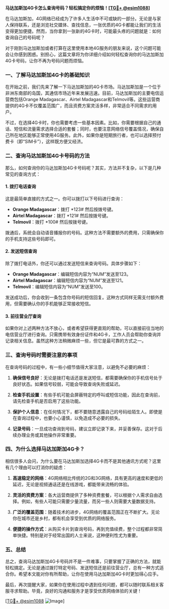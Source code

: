 **马达加斯加4G卡怎么查询号码？轻松搞定你的烦恼！[[TG💪+ @esim1088](https://t.me/s/esim1088)]**

在马达加斯加，4G网络已经成为了许多人生活中不可或缺的一部分。无论是与家人保持联系，还是浏览社交媒体、查找信息，一张优质的4G卡都能让我们的生活变得更加便捷。然而，当你拿到一张新的4G卡时，可能最头疼的问题就是：如何查询自己的号码呢？

对于刚到马达加斯加或者打算在这里使用本地4G服务的朋友来说，这个问题可能会让你感到困惑。别担心，这篇文章将为你详细介绍如何轻松查询你的马达加斯加4G卡号码，让你不再为号码问题而烦恼。

### 一、了解马达加斯加4G卡的基础知识

在开始之前，我们先来了解一下马达加斯加的4G卡市场。马达加斯加是一个位于非洲东南部的岛国，其通信市场近年来发展迅速。目前，马达加斯加的主要电信运营商包括Orange Madagascar、Airtel Madagascar和Telmovil等。这些运营商提供的4G卡不仅覆盖范围广，而且资费方案灵活多样，非常适合不同需求的用户。

不过，在选择4G卡时，你也需要考虑一些基本因素。比如，你需要根据自己的通话、短信和流量需求选择合适的套餐；同时，也要注意网络信号覆盖情况，确保自己所在地区能够正常使用4G服务。此外，如果你是短期旅行者，也可以选择预付费卡（即“SIM卡”），这样既方便又经济。

### 二、查询马达加斯加4G卡号码的方法

那么，如何查询你的马达加斯加4G卡号码呢？其实，方法并不复杂，以下是几种常见的查询方式：

#### 1. 拨打电话查询
这是最简单直接的方式之一。你可以拨打以下号码进行查询：
- **Orange Madagascar**：拨打 *123# 然后按拨号键。
- **Airtel Madagascar**：拨打 *121# 然后按拨号键。
- **Telmovil**：拨打 *100# 然后按拨号键。

拨通后，系统会自动语音播报你的号码。这种方法不需要额外的费用，只需确保你的手机支持这些号码即可。

#### 2. 发送短信查询
除了拨打电话外，你还可以通过发送短信来查询号码。具体步骤如下：
- **Orange Madagascar**：编辑短信内容为“NUM”发送至123。
- **Airtel Madagascar**：编辑短信内容为“NUM”发送至121。
- **Telmovil**：编辑短信内容为“NUM”发送至100。

发送成功后，你会收到一条包含你号码的短信回复。这种方式同样无需支付额外费用，但需要确认你的手机能够正常接收短信。

#### 3. 前往营业厅查询
如果你对上述两种方法不放心，或者希望获得更直观的帮助，可以直接前往当地的电信营业厅进行查询。只需携带有效身份证件和4G卡，工作人员会帮助你查询并记录相关信息。虽然这种方法稍微麻烦一些，但它是最可靠的方式之一。

### 三、查询号码时需要注意的事项

在查询号码的过程中，有一些小细节值得大家注意，以避免不必要的麻烦：

1. **确保信号良好**：无论是拨打电话还是发送短信，都需要确保你的手机信号处于良好状态。如果信号较弱，可能会导致查询失败或延迟。

2. **检查手机设置**：有些手机可能会屏蔽特定的呼叫或短信功能，因此在查询前，请先检查手机是否启用了这些功能。

3. **保护个人信息**：在任何情况下，都不要随意透露自己的号码给陌生人。即使是在查询过程中，也要小心谨慎，以免造成不必要的损失。

4. **记录号码**：一旦成功查询到号码，建议立即记录下来，并妥善保存。这对于后续办理业务或其他操作非常重要。

### 四、为什么选择马达加斯加4G卡？

相信很多人会问，为什么要在马达加斯加选择4G卡而不是其他通讯方式呢？这里有几个理由可以打消你的疑虑：

1. **高速稳定的网络**：4G网络相比传统的2G和3G网络，具有更高的速度和更低的延迟，无论是视频通话还是在线游戏，都能带来流畅的体验。

2. **灵活的资费方案**：各大运营商提供了多种资费套餐，可以根据个人需求自由选择。例如，有些人可能只需要少量流量，而另一些人则需要大量数据支持。

3. **广泛的覆盖范围**：随着技术的进步，4G网络的覆盖范围正在不断扩大。无论你在城市还是乡村，都有机会享受到优质的网络服务。

4. **便捷的操作方式**：从购买卡片到查询号码，再到充值续费，整个过程都非常简单快捷。特别是对于经常出国的人士来说，这种便利性尤为重要。

### 五、总结

总之，查询马达加斯加4G卡号码并不是一件难事，只要掌握了正确的方法，就能轻松搞定。无论是通过拨打特定号码、发送短信还是前往营业厅，总有一种方式适合你。希望本文能对你有所帮助，让你在使用马达加斯加4G卡时更加得心应手。

最后，再次提醒大家，如果你在使用过程中遇到任何问题，都可以随时联系相关客服寻求帮助。毕竟，良好的沟通和服务才是享受优质网络体验的关键！

[[TG💪+ @esim1088](https://t.me/s/esim1088) ![Image](https://i.postimg.cc/4NQfJmqS/Snipaste-2025-05-13-00-14-12.png)]